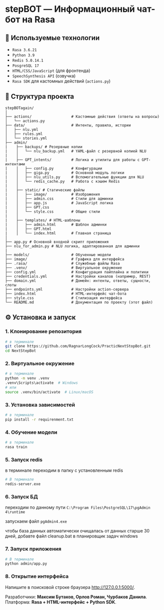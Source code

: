 # stepBOT — Информационный чат-бот на Rasa

[//]: # (ЗДЕСЬ МОЖЕТ БЫТЬ ВАША РЕКЛАМА)
## 🧠 Используемые технологии

- `Rasa 3.6.21`
- `Python 3.9`
- `Redis 5.0.14.1`
- `PosgreSQL 17`
- `HTML/CSS/JavaScript` (для фронтенда)
- `SpeechSynthesis API` (озвучка)
- `Rasa SDK` для кастомных действий (`actions.py`)

## 📁 Структура проекта

```
stepBOTagain/
│
├── actions/                  # Кастомные действия (ответы на вопросы)
│   └── actions.py
├── data/                     # Интенты, правила, истории
│   ├── nlu.yml
│   ├── rules.yml
│   └── stories.yml
├── admin/
|    ├── backups/ # Резервные копии
|    │   └── nlu_backup.yml   # YAML-файл с резервной копией NLU
|    │
|    ├── GPT_intents/         # Логика и утилиты для работы с GPT-интентами
|    │   ├── config.py        # Конфигурации
|    │   ├── giga.py          # Основной модуль логики
|    │   ├── nlu_utils.py     # Вспомогательные функции для NLU
|    │   └── redis_cache.py   # Работа с кэшем Redis
|    │
|    ├── static/ # Статические файлы
|    │   ├── image/           # Изображения
|    │   ├── admin.css        # Стили для админки
|    │   ├── app.js           # JavaScript логика
|    │   ├── GPT.css
|    │   └── style.css        # Общие стили
|    │
|    ├── templates/ # HTML-шаблоны
|    │   ├── admin.html       # Шаблон админки
|    │   ├── GPT.html 
|    │   └── index.html       # Главная страница
│
├── app.py # Основной входной скрипт приложения
├── nlu_for_admin.py # NLU логика, адаптированная для админки
|
├── models/                   # Обученные модели
├── image/                    # Графика для интерфейса
├── .rasa/                    # Служебные файлы Rasa
├── .venv/                    # Виртуальное окружение
├── config.yml                # Конфигурация пайплайна и политики
├── credentials.yml           # Настройки каналов (например, REST)
├── domain.yml                # Домейн: интенты, ответы, сущности, слоты
├── endpoints.yml             # Настройки action-сервера
├── index.html                # HTML-интерфейс чат-бота
├── style.css                 # Стилизация интерфейса
└── README.md                 # Документация по проекту (этот файл)
```

## ⚙️ Установка и запуск

### 1. Клонирование репозитория

```bash
# в терминале
git clone https://github.com/RagnarLongCock/PracticNextStopBot.git
cd NextStepBot
```

### 2. Виртуальное окружение

```bash
# в терминале
python -m venv .venv
.venv\Scripts\activate  # Windows
# или
source .venv/bin/activate  # Linux/macOS
```

### 3. Установка зависимостей

```bash
# в терминале
pip install -r requirenment.txt
```

### 4. Обучение модели

```bash
# в терминале
rasa train
```

### 5. Запуск redis

в терминале переходим в папку с установленным redis

```bash
# В терминале
redis-server.exe
```

### 6. Запуск БД

переходим по данному пути ```C:\Program Files\PostgreSQL\17\pgAdmin 4\runtime```

запускаем файл ```pgAdmin4.exe```

чтобы база данных автоматически очищалась от данных старше 30 дней, добавте файл cleanup.bat в планировщик задач windows


### 7. Запуск приложения

```bash
# В терминале
python admin/app.py
```

### 8. Открытие интерфейса

Напишите в поисковой строке браузера http://127.0.0.1:5000/.

[//]: # (## 🔈 Озвучка)

[//]: # ()
[//]: # (---)

Разработчики: **Максим Бутаков, Орлов Роман, Чурбаков Данила**.  
Платформа: **Rasa + HTML-интерфейс + Python SDK**.
